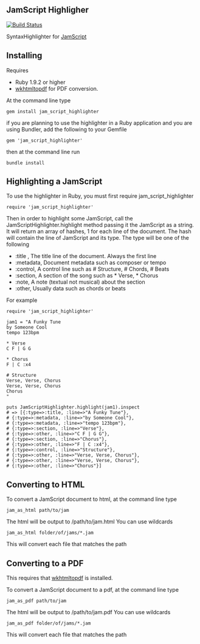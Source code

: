 JamScript Highligher
--------------------

[![Build Status](https://travis-ci.org/adamphillips/JamScriptHighlighter.png?branch=master)](undefined)

SyntaxHighlighter for [JamScript](https://github.com/adamphillips/JamScript)

## Installing

Requires
- Ruby 1.9.2 or higher
- [wkhtmltopdf](https://github.com/pdfkit/pdfkit/wiki/Installing-WKHTMLTOPDF) for PDF conversion.

At the command line type 

    gem install jam_script_highlighter

if you are planning to use the highlighter in a Ruby application and you are using Bundler, add the following to your Gemfile

    gem 'jam_script_highlighter'

then at the command line run

    bundle install

## Highlighting a JamScript

To use the highlighter in Ruby, you must first require jam_script_highlighter

    require 'jam_script_highlighter'

Then in order to highlight some JamScript, call the JamScriptHighlighter.highlight method passing it the JamScript as a string.  It will return an array of hashes, 1 for each line of the document.  The hash will contain the line of JamScript and its type.  The type will be one of the following

- :title , The title line of the document. Always the first line
- :metadata, Document metadata such as composer or tempo
- :control, A control line such as # Structure, # Chords, # Beats
- :section, A section of the song such as * Verse, * Chorus
- :note, A note (textual not musical) about the section
- :other, Usually data such as chords or beats

For example

    require 'jam_script_highlighter'

    jam1 = "A Funky Tune
    by Someone Cool
    tempo 123bpm

    * Verse
    C F | G G

    * Chorus
    F | C :x4

    # Structure
    Verse, Verse, Chorus
    Verse, Verse, Chorus
    Chorus
    "

    puts JamScriptHighlighter.highlight(jam1).inspect
    # => [{:type=>:title, :line=>"A Funky Tune"},
    # {:type=>:metadata, :line=>"by Someone Cool"},
    # {:type=>:metadata, :line=>"tempo 123bpm"},
    # {:type=>:section, :line=>"Verse"},
    # {:type=>:other, :line=>"C F | G G"},
    # {:type=>:section, :line=>"Chorus"},
    # {:type=>:other, :line=>"F | C :x4"},
    # {:type=>:control, :line=>"Structure"},
    # {:type=>:other, :line=>"Verse, Verse, Chorus"},
    # {:type=>:other, :line=>"Verse, Verse, Chorus"},
    # {:type=>:other, :line=>"Chorus"}]

## Converting to HTML

To convert a JamScript document to html, at the command line type

    jam_as_html path/to/jam

The html will be output to /path/to/jam.html
You can use wildcards

    jam_as_html folder/of/jams/*.jam

This will convert each file that matches the path

## Converting to a PDF

This requires that [wkhtmltopdf](https://github.com/pdfkit/pdfkit/wiki/Installing-WKHTMLTOPDF) is installed.

To convert a JamScript document to a pdf, at the command line type

    jam_as_pdf path/to/jam

The html will be output to /path/to/jam.pdf
You can use wildcards

    jam_as_pdf folder/of/jams/*.jam

This will convert each file that matches the path



